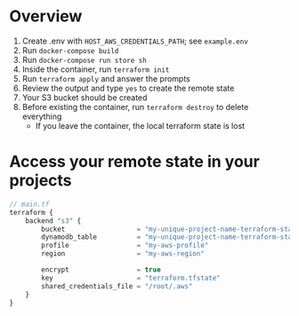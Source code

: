 # Overview
1. Create .env with `HOST_AWS_CREDENTIALS_PATH`; see `example.env`
2. Run `docker-compose build`
3. Run `docker-compose run store sh`
4. Inside the container, run `terraform init`
5. Run `terraform apply` and answer the prompts
6. Review the output and type `yes` to create the remote state
7. Your S3 bucket should be created
8. Before existing the container, run `terraform destroy` to delete everything
    * If you leave the container, the local terraform state is lost

# Access your remote state in your projects
```javascript
// main.tf
terraform {
	backend "s3" {
		bucket                  = "my-unique-project-name-terraform-state"
		dynamodb_table          = "my-unique-project-name-terraform-state-locks"
		profile                 = "my-aws-profile"
		region                  = "my-aws-region"

		encrypt                 = true
		key                     = "terraform.tfstate"
		shared_credentials_file = "/root/.aws"
	}
}
```

